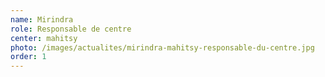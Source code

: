 ```yaml
---
name: Mirindra
role: Responsable de centre
center: mahitsy
photo: /images/actualites/mirindra-mahitsy-responsable-du-centre.jpg
order: 1
---
```

